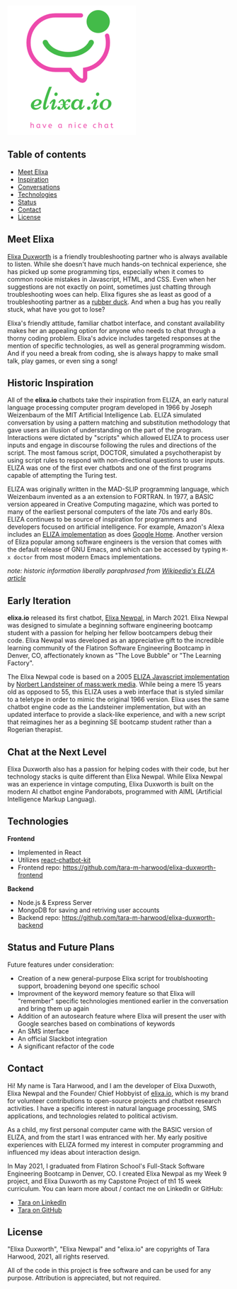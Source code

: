 ![pink chat icon with a green status indicator and a green smile. Text below reads 'elixa.io, have a nice chat'](public/elixa_small.png) 

## Table of contents
* [Meet Elixa](#meet-elixa)
* [Inspiration](#inspiration)
* [Conversations](#conversations)
* [Technologies](#technologies)
* [Status](#status)
* [Contact](#contact)
* [License](#license)

## Meet Elixa
[Elixa Duxworth](http://www.elixa.io/) is a friendly troubleshooting partner who is always available to listen.  While she doesn't have much hands-on technical experience, she has picked up some programming tips, especially when it comes to common rookie mistakes in Javascript, HTML, and CSS. Even when her suggestions are not exactly on point, sometimes just chatting through troubleshooting woes can help.  Elixa figures she as least as good of a troubleshooting partner as a [rubber duck](https://rubberduckdebugging.com/).  And when a bug has you really stuck, what have you got to lose?

Elixa's friendly attitude, familiar chatbot interface, and constant availability makes her an appealing option for anyone who needs to chat through a thorny coding problem. Elixa's advice includes targeted responses at the mention of specific technologies, as well as general programming wisdom.  And if you need a break from coding, she is always happy to make small talk, play games, or even sing a song!

## Historic Inspiration

All of the **elixa.io** chatbots take their inspiration from ELIZA, an early natural language processing computer program developed in 1966 by Joseph Weizenbaum of the MIT Artificial Intelligence Lab. ELIZA simulated conversation by using a pattern matching and substitution methodology that gave users an illusion of understanding on the part of the program. Interactions were dictated by "scripts" which allowed ELIZA to process user inputs and engage in discourse following the rules and directions of the script. The most famous script, DOCTOR, simulated a psychotherapist by using script rules to respond with non-directional questions to user inputs. ELIZA was one of the first ever chatbots and one of the first programs capable of attempting the Turing test.

ELIZA was originally written in the MAD-SLIP programming language, which Weizenbaum invented as a an extension to FORTRAN.  In 1977, a BASIC version appeared in Creative Computing magazine, which was ported to many of the earliest personal computers of the late 70s and early 80s. ELIZA continues to be source of inspiration for programmers and developers focused on artificial intelligence.  For example, Amazon's Alexa includes an [ELIZA implementation](https://www.amazon.com/Asimov-Eliza/dp/B0184NR4P8) as does [Google Home](https://www.makeuseof.com/tag/google-home-commands-cheat-sheet/).  Another version of Eliza popular among software engineers is the version that comes with the default release of GNU Emacs, and which can be accessed by typing `M-x doctor` from most modern Emacs implementations.

*note: historic information liberally paraphrased from [Wikipedia's ELIZA article](https://en.wikipedia.org/wiki/ELIZA)*

## Early Iteration

**elixa.io** released its first chatbot, [Elixa Newpal](https://elixa.io/denver-love), in March 2021.  Elixa Newpal was designed to simulate a beginning software engineering bootcamp student with a passion for helping her fellow bootcampers debug their code.  Elixa Newpal was developed as an appreciative gift to the incredible learning community of the Flatiron Software Engineering Bootcamp in Denver, CO, affectionately known as "The Love Bubble" or "The Learning Factory".

The Elixa Newpal code is based on a 2005 [ELIZA Javascript implementation](https://www.masswerk.at/elizabot/) by [Norbert Landsteiner of mass:werk media](https://www.masswerk.at/). While being a mere 15 years old as opposed to 55, this ELIZA uses a web interface that is styled similar to a teletype in order to mimic the original 1966 version. Elixa uses the same chatbot engine code as the Landsteiner implementation, but with an updated interface to provide a slack-like experience, and with a new script that reimagines her as a beginning SE bootcamp student rather than a Rogerian therapist.

## Chat at the Next Level

Elixa Duxworth also has a passion for helping codes with their code, but her technology stacks is quite different than Elixa Newpal.  While Elixa Newpal was an experience in vintage computing, Elixa Duxworth is built on the modern AI chatbot engine Pandorabots, programmed with AIML (Artificial Intelligence Markup Languag).

## Technologies

**Frontend**
* Implemented in React
* Utilizes [react-chatbot-kit](https://fredrikoseberg.github.io/react-chatbot-kit-docs/)
* Frontend repo: https://github.com/tara-m-harwood/elixa-duxworth-frontend

**Backend**
* Node.js & Express Server
* MongoDB for saving and retriving user accounts
* Backend repo: https://github.com/tara-m-harwood/elixa-duxworth-backend

## Status and Future Plans

Future features under consideration:
* Creation of a new general-purpose Elixa script for troublshooting support, broadening beyond one specific school
* Improvment of the keyword memory feature so that Elixa will "remember" specific technologies mentioned earlier in the conversation and bring them up again
* Addition of an autosearch feature where Elixa will present the user with Google searches based on combinations of keywords
* An SMS interface
* An official Slackbot integration
* A significant refactor of the code

## Contact

Hi! My name is Tara Harwood, and I am the developer of Elixa Duxwoth, Elixa Newpal and the Founder/ Chief Hobbyist of [elixa.io](https://elixa.io/), which is my brand for volunteer contributions to open-source projects and chatbot research activities.  I have a specific interest in natural language processing, SMS applications, and technologies related to political activism.

As a child, my first personal computer came with the BASIC version of ELIZA, and from the start I was entranced with her.  My early positive experiences with ELIZA formed my interest in computer programming and influenced my ideas about interaction design.

In May 2021, I graduated from Flatiron School's Full-Stack Software Engineering Bootcamp in Denver, CO. I created Elixa Newpal as my Week 9 project, and Elixa Duxworth as my Capstone Project of th1 15 week curriculum. You can learn more about / contact me on LinkedIn or GitHub:

* [Tara on LinkedIn](https://www.linkedin.com/in/taraharwood/)
* [Tara on GitHub](https://github.com/tara-m-harwood)


## License

"Elixa Duxworth", "Elixa Newpal" and "elixa.io" are copyrights of Tara Harwood, 2021, all rights reserved.

All of the code in this project is free software and can be used for any purpose.  Attribution is appreciated, but not required.
